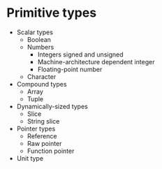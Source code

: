 # Primitive types

* Scalar types
  - Boolean
  - Numbers
    * Integers signed and unsigned
    * Machine-architecture dependent integer
    * Floating-point number
  - Character
* Compound types
  - Array
  - Tuple
* Dynamically-sized types
  - Slice
  - String slice
* Pointer types
  - Reference
  - Raw pointer
  - Function pointer
* Unit type


